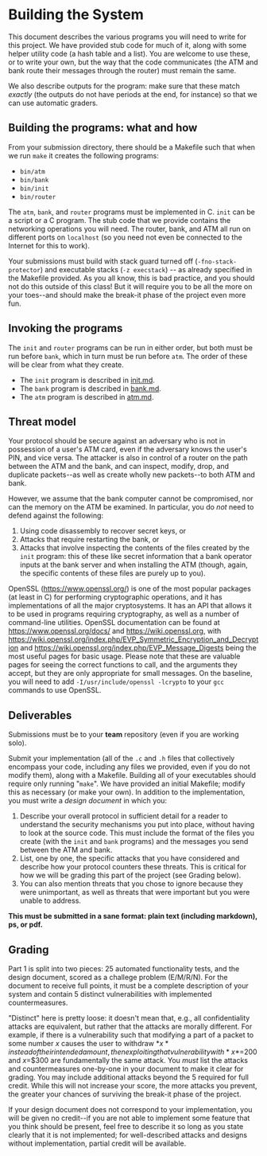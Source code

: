 # Building the System

This document describes the various programs you will need to write for
this project. We have provided stub code for much of it, along with
some helper utility code (a hash table and a list). You are welcome to
use these, or to write your own, but the way that the code
communicates (the ATM and bank route their messages through the
router) must remain the same.

We also describe outputs for the program: make sure
that these match *exactly* (the outputs do not have periods at the
end, for instance) so that we can use automatic graders.

## Building the programs: what and how

From your submission directory, there should be a Makefile such that
when we run `make` it creates the following programs:

 * `bin/atm`
 * `bin/bank`
 * `bin/init`
 * `bin/router`

The `atm`, `bank`, and `router` programs must be implemented in
C. `init` can be a script or a C program. The stub code that we
provide contains the networking operations you will need. The router,
bank, and ATM all run on different ports on `localhost` (so you need
not even be connected to the Internet for this to work).

Your submissions must build with stack guard turned off
(`-fno-stack-protector`) and executable stacks (`-z execstack`) -- as
already specified in the Makefile provided. As you all know, this is
bad practice, and you should not do this outside of this class! But
it will require you to be all the more on your toes--and should make the
break-it phase of the project even more fun.

## Invoking the programs

The `init` and `router` programs can be run in either order, but both
must be run before `bank`, which in turn must be run before `atm`. The
order of these will be clear from what they create.

 * The `init` program is described in [init.md](init.md).
 * The `bank` program is described in [bank.md](bank.md).
 * The `atm` program is described in [atm.md](atm.md).

## Threat model

Your protocol should be secure against an adversary who is not in
possession of a user's ATM card, even if the adversary knows the
user's PIN, and vice versa. The attacker is also in control of a
router on the path between the ATM and the bank, and can inspect,
modify, drop, and duplicate packets--as well as create wholly new
packets--to both ATM and bank.

However, we assume that the bank computer cannot be compromised,
nor can the memory on the ATM be examined. In particular, you do
*not* need to defend against the following:

 1. Using code disassembly to recover secret keys, or
 2. Attacks that require restarting the bank, or
 3. Attacks that involve inspecting the contents of the files
    created by the `init` program: this of these like secret
    information that a bank operator inputs at the bank server
    and when installing the ATM (though, again, the specific
    contents of these files are purely up to you).

OpenSSL (https://www.openssl.org/) is one of the most popular
packages (at least in C) for performing cryptographic operations,
and it has implementations of all the major cryptosystems.  It has
an API that allows it to be used in programs requiring cryptography,
as well as a number of command-line utilities. OpenSSL documentation
can be found at https://www.openssl.org/docs/ and https://wiki.openssl.org,
with
https://wiki.openssl.org/index.php/EVP_Symmetric_Encryption_and_Decryption
and https://wiki.openssl.org/index.php/EVP_Message_Digests being
the most useful pages for basic usage. Please note that these are
valuable pages for seeing the correct functions to call, and the
arguments they accept, but they are only appropriate for small
messages. On the baseline, you will need to add
`-I/usr/include/openssl -lcrypto` to your `gcc` commands to use OpenSSL.


## Deliverables

Submissions must be to your **team** repository (even if you are
working solo).

Submit your implementation (all of the `.c` and `.h` files that
collectively encompass your code, including any files we provided,
even if you do not modify them), along with a Makefile. Building
all of your executables should require only running "`make`". We
have provided an initial Makefile; modify this as necessary (or
make your own). In addition to the implementation, you must write
a *design document* in which you:

 1. Describe your overall protocol in sufficient detail for a
    reader to understand the security mechanisms you put into
    place, without having to look at the source code. This must
    include the format of the files you create (with the `init`
    and `bank` programs) and the messages you send between the
    ATM and bank.
 2. List, one by one, the specific attacks that you have considered
    and describe how your protocol counters these threats. This is
    critical for how we will be grading this part of the project
    (see Grading below).
 3. You can also mention threats that you chose to ignore because
    they were unimportant, as well as threats that were important
    but you were unable to address.

**This must be submitted in a sane format: plain text (including markdown),
ps, or pdf.**

## Grading

Part 1 is split into two pieces: 25 automated functionality tests, and
the design document, scored as a challege problem (E/M/R/N). For the
document to receive full points, it must be a complete description of
your system and contain 5 distinct vulnerabilities with implemented
countermeasures.

"Distinct" here is pretty loose: it doesn't mean that, e.g., all
confidentiality attacks are equivalent, but rather that the attacks
are morally different. For example, if there is a vulnerability such
that modifying a part of a packet to some number *x* causes the user
to withdraw *$x* instead of their intended amount, then exploiting
that vulnerability with *x*=$200 and *x*=$300 are fundamentally the
same attack.  You *must* list the attacks and countermeasures
one-by-one in your document to make it clear for grading. You may
include additional attacks beyond the 5 required for full
credit. While this will not increase your score, the more attacks you
prevent, the greater your chances of surviving the break-it phase of
the project.

If your design document does not correspond to your implementation,
you will be given no credit--if you are not able to implement some
feature that you think should be present, feel free to describe it
so long as you state clearly that it is not implemented; for
well-described attacks and designs without implementation, partial
credit will be available.
